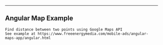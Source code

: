 ----------------------
Angular Map Example
----------------------

	Find distance between two points using Google Maps API
	See example at https://www.freeenergymedia.com/mobile-ads/angular-maps-app/angular.html
